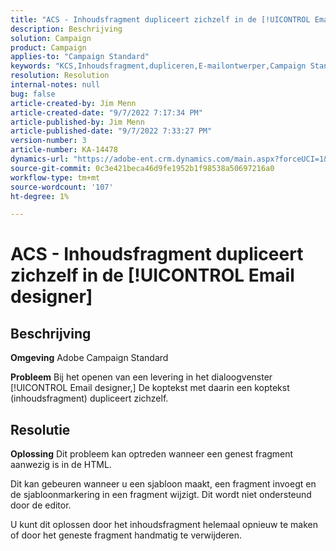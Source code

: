 ```yaml
---
title: "ACS - Inhoudsfragment dupliceert zichzelf in de [!UICONTROL Email designer]"
description: Beschrijving
solution: Campaign
product: Campaign
applies-to: "Campaign Standard"
keywords: "KCS,Inhoudsfragment,dupliceren,E-mailontwerper,Campaign Standard"
resolution: Resolution
internal-notes: null
bug: false
article-created-by: Jim Menn
article-created-date: "9/7/2022 7:17:34 PM"
article-published-by: Jim Menn
article-published-date: "9/7/2022 7:33:27 PM"
version-number: 3
article-number: KA-14478
dynamics-url: "https://adobe-ent.crm.dynamics.com/main.aspx?forceUCI=1&pagetype=entityrecord&etn=knowledgearticle&id=2ce9b3b5-e12e-ed11-9db1-0022480866ad"
source-git-commit: 0c3e421beca46d9fe1952b1f98538a50697216a0
workflow-type: tm+mt
source-wordcount: '107'
ht-degree: 1%

---
```


# ACS - Inhoudsfragment dupliceert zichzelf in de [!UICONTROL Email designer]

## Beschrijving


<b>Omgeving</b>
Adobe Campaign Standard

<b>Probleem</b>
Bij het openen van een levering in het dialoogvenster [!UICONTROL Email designer,] De koptekst met daarin een koptekst (inhoudsfragment) dupliceert zichzelf.


## Resolutie


<b>Oplossing</b>
Dit probleem kan optreden wanneer een genest fragment aanwezig is in de HTML.

Dit kan gebeuren wanneer u een sjabloon maakt, een fragment invoegt en de sjabloonmarkering in een fragment wijzigt. Dit wordt niet ondersteund door de editor.

U kunt dit oplossen door het inhoudsfragment helemaal opnieuw te maken of door het geneste fragment handmatig te verwijderen.
